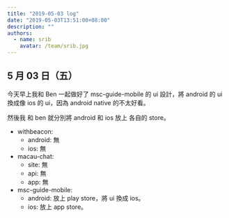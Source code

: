 ```yaml
---
title: "2019-05-03 log"
date: "2019-05-03T13:51:00+08:00"
description: ""
authors:
  - name: srib
    avatar: /team/srib.jpg
---
```


5 月 03 日（五）
---


今天早上我和 Ben 一起做好了 msc-guide-mobile 的 ui 設計，將 android 的 ui 換成像 ios 的 ui，因為 android native 的不太好看。

然後我 和 ben 就分別將 android 和 ios 放上 各自的 store。

- withbeacon: 
  - android: 無
  - ios: 無
- macau-chat: 
  - site: 無
  - api: 無
  - app: 無
- msc-guide-mobile:
  - android: 放上 play store，將 ui 換成 ios。
  - ios: 放上 app store。